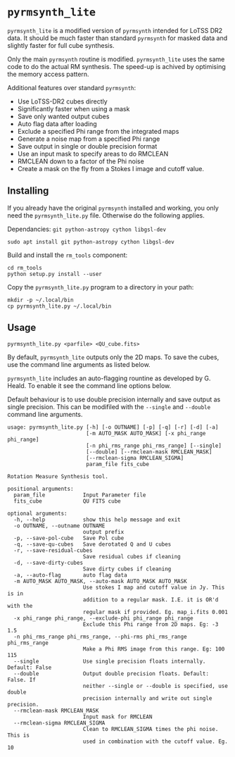 # `pyrmsynth_lite`

`pyrmsynth_lite` is a modified version of `pyrmsynth` intended for LoTSS DR2 data. It should be much faster than standard `pyrmsynth` for masked data and slightly faster for full cube synthesis.

Only the main `pyrmsynth` routine is modified. `pyrmsynth_lite` uses the same code to do the actual RM synthesis. The speed-up is achived by optimising the memory access pattern.

Additional features over standard `pyrmsynth`:
- Use LoTSS-DR2 cubes directly
- Significantly faster when using a mask
- Save only wanted output cubes
- Auto flag data after loading
- Exclude a specified Phi range from the integrated maps
- Generate a noise map from a specified Phi range
- Save output in single or double precision format
- Use an input mask to specify areas to do RMCLEAN
- RMCLEAN down to a factor of the Phi noise
- Create a mask on the fly from a Stokes I image and cutoff value.

## Installing

If you already have the original `pyrmsynth` installed and working, you only need the `pyrmsynth_lite.py` file. Otherwise do the following applies.

Dependancies: `git python-astropy cython libgsl-dev`
```
sudo apt install git python-astropy cython libgsl-dev
```
Build and install the `rm_tools` component:
```
cd rm_tools
python setup.py install --user
```
Copy the `pyrmsynth_lite.py` program to a directory in your path:
```
mkdir -p ~/.local/bin
cp pyrmsynth_lite.py ~/.local/bin
```
## Usage
```
pyrmsynth_lite.py <parfile> <QU_cube.fits>
```
By default, `pyrmsynth_lite` outputs only the 2D maps. To save the cubes, use the command line arguments as listed below.

`pyrmsynth_lite` includes an auto-flagging rountine as developed by G. Heald. To enable it see the command line options below.

Default behaviour is to use double precision internally and save output as single precision. This can be modifiled with the `--single` and `--double` command line arguments.
```
usage: pyrmsynth_lite.py [-h] [-o OUTNAME] [-p] [-q] [-r] [-d] [-a]
                         [-m AUTO_MASK AUTO_MASK] [-x phi_range phi_range]
                         [-n phi_rms_range phi_rms_range] [--single]
                         [--double] [--rmclean-mask RMCLEAN_MASK]
                         [--rmclean-sigma RMCLEAN_SIGMA]
                         param_file fits_cube

Rotation Measure Synthesis tool.

positional arguments:
  param_file            Input Parameter file
  fits_cube             QU FITS cube

optional arguments:
  -h, --help            show this help message and exit
  -o OUTNAME, --outname OUTNAME
                        output prefix
  -p, --save-pol-cube   Save Pol cube
  -q, --save-qu-cubes   Save derotated Q and U cubes
  -r, --save-residual-cubes
                        Save residual cubes if cleaning
  -d, --save-dirty-cubes
                        Save dirty cubes if cleaning
  -a, --auto-flag       auto flag data
  -m AUTO_MASK AUTO_MASK, --auto-mask AUTO_MASK AUTO_MASK
                        Use stokes I map and cutoff value in Jy. This is in
                        addition to a regular mask. I.E. it is OR'd with the
                        regular mask if provided. Eg. map_i.fits 0.001
  -x phi_range phi_range, --exclude-phi phi_range phi_range
                        Exclude this Phi range from 2D maps. Eg: -3 1.5
  -n phi_rms_range phi_rms_range, --phi-rms phi_rms_range phi_rms_range
                        Make a Phi RMS image from this range. Eg: 100 115
  --single              Use single precision floats internally. Default: False
  --double              Output double precision floats. Default: False. If
                        neither --single or --double is specified, use double
                        precision internally and write out single precision.
  --rmclean-mask RMCLEAN_MASK
                        Input mask for RMCLEAN
  --rmclean-sigma RMCLEAN_SIGMA
                        Clean to RMCLEAN_SIGMA times the phi noise. This is
                        used in combination with the cutoff value. Eg. 10

```
